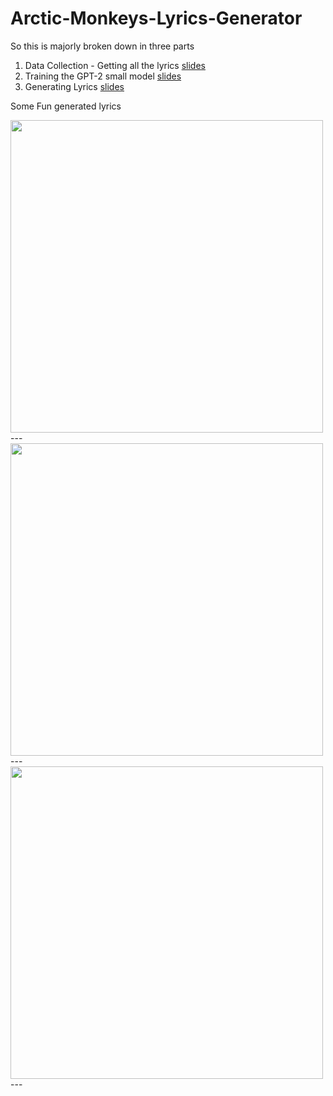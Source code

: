 # Arctic-Monkeys-Lyrics-Generator

So this is majorly broken down in three parts

1. Data Collection - Getting all the lyrics [slides](http://www.lyrics.megstalks.com/data.html)
2. Training the GPT-2 small model [slides](http://www.lyrics.megstalks.com/gpt2.html)
3. Generating Lyrics [slides](http://www.lyrics.megstalks.com/generator.html)


Some Fun generated lyrics

<img src="https://i.imgur.com/29wWIzt.png" align="center" width=500px/>
---
<img src="https://i.imgur.com/NbeSovp.png"  align="center" width=500px/>
---
<img src="https://i.imgur.com/3vBRHEX.png"  align="center" width=500px/>
---
